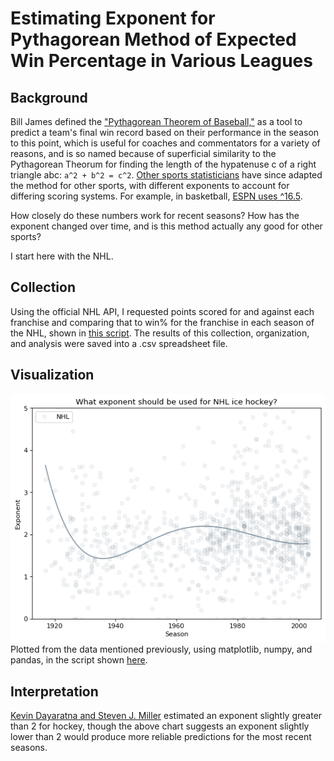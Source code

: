 # Estimating Exponent for Pythagorean Method of Expected Win Percentage in Various Leagues

## Background
Bill James defined the ["Pythagorean Theorem of Baseball,"](https://www.baseball-reference.com/bullpen/Pythagorean_Theorem_of_Baseball) as a tool to predict a team's final win record based on their performance in the season to this point, which is useful for coaches and commentators for a variety of reasons, and is so named because of superficial similarity to the Pythagorean Theorum for finding the length of the hypatenuse c of a right triangle abc: ````a^2 + b^2 = c^2````. [Other sports statisticians](http://www.rawbw.com/~deano/helpscrn/pyth.html) have since adapted the method for other sports, with different exponents to account for differing scoring systems. For example, in basketball, [ESPN uses ^16.5](http://www.espn.com/nba/stats/rpi). 

How closely do these numbers work for recent seasons? How has the exponent changed over time, and is this method actually any good for other sports?

I start here with the NHL.

## Collection
Using the official NHL API, I requested points scored for and against each franchise and comparing that to win% for the franchise in each season of the NHL, shown in [this script](https://github.com/jgengelhardt/sports-pythagorean-exponent/blob/main/estimate_NHL_exponent.py). The results of this collection, organization, and analysis were saved into a .csv spreadsheet file.

## Visualization
![A scatterplot with trend line, showing a fairly cloudy distribution.](plot_NHL_exponents.png)
Plotted from the data mentioned previously, using matplotlib, numpy, and pandas, in the script shown [here](https://github.com/jgengelhardt/sports-pythagorean-exponent/blob/main/plot_NHL_exponents.py).

## Interpretation
[Kevin Dayaratna and Steven J. Miller](https://web.williams.edu/Mathematics/sjmiller/public_html/math/papers/DayaratnaMiller_HockeyFinal.pdf) estimated an exponent slightly greater than 2 for hockey, though the above chart suggests an exponent slightly lower than 2 would produce more reliable predictions for the most recent seasons.
